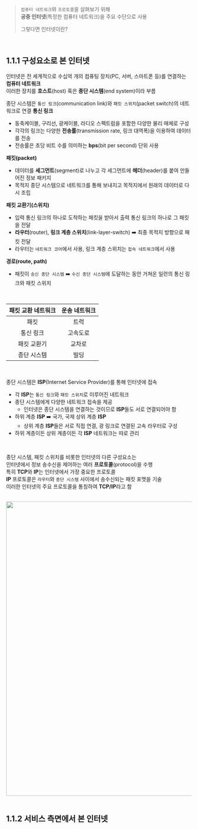> `컴퓨터 네트워크`와 `프로토콜`을 살펴보기 위해  
> **공중 인터넷**(특정한 컴퓨터 네트워크)을 주요 수단으로 사용
>
> 그렇다면 인터넷이란?
<br>

## 1.1.1 구성요소로 본 인터넷
인터넷은 전 세계적으로 수십억 개의 컴퓨팅 장치(PC, 서버, 스마트폰 등)를 연결하는 **컴퓨터 네트워크**  
이러한 장치를 **호스트**(host) 혹은 **종단 시스템**(end system)이라 부름  

종단 시스템은 `통신 링크`(communication link)와 `패킷 스위치`(packet switch)의 네트워크로 연결
**통신 링크**
- 동축케이블, 구리선, 광케이블, 라디오 스펙트럼을 포함한 다양한 물리 매체로 구성
- 각각의 링크는 다양한 **전송률**(transmission rate, 링크 대역폭)을 이용하여 데이터를 전송
- 전송률은 초당 비트 수를 의미하는 **bps**(bit per second) 단위 사용

**패킷(packet)**
- 데이터를 **세그먼트**(segment)로 나누고 각 세그먼트에 **헤더**(header)를 붙여 만들어진 정보 패키지
- 목적지 종단 시스템으로 네트워크를 통해 보내지고 목적지에서 원래의 데이터로 다시 조립

**패킷 교환기(스위치)**
- 입력 통신 링크의 하나로 도착하는 패킷을 받아서 출력 통신 링크의 하나로 그 패킷을 전달
- **라우터**(router), **링크 계층 스위치**(link-layer-switch) :arrow_right: 최종 목적지 방향으로 패킷 전달
- 라우터는 `네트워크 코어`에서 사용, 링크 계층 스위치는 `접속 네트워크`에서 사용

**경로(route, path)**
- 패킷이 `송신 종단 시스템` :arrow_right: `수신 종단 시스템`에 도달하는 동안 거쳐온 일련의 통신 링크와 패킷 스위치
<br>

|패킷 교환 네트워크|운송 네트워크|
|:---:|:---:|
|패킷|트럭|
|통신 링크|고속도로|
|패킷 교환기|교차로|
|종단 시스템|빌딩|
<br>

종단 시스템은 **ISP**(Internet Service Provider)를 통해 인터넷에 접속
- 각 **ISP**는 `통신 링크`와 `패킷 스위치`로 이루어진 네트워크
- 종단 시스템에게 다양한 네트워크 접속을 제공
  - 인터넷은 종단 시스템을 연결하는 것이므로 **ISP**들도 서로 연결되어야 함
- 하위 계층 **ISP** :arrow_right: 국가, 국제 상위 계층 **ISP**
  - 상위 계층 **ISP**들은 서로 직접 연결, 광 링크로 연결된 고속 라우터로 구성
- 하위 계층이든 상위 계층이든 각 **ISP** 네트워크는 따로 관리
<br>

종단 시스템, 패킷 스위치를 비롯한 인터넷의 다른 구성요소는  
인터넷에서 정보 송수신을 제어하는 여러 **프로토콜**(protocol)을 수행  
특히 **TCP**와 **IP**는 인터넷에서 가장 중요한 프로토콜  
**IP** 프로토콜은 `라우터`와 `종단 시스템` 사이에서 송수신되는 패킷 포맷을 기술  
이러한 인터넷의 주요 프로토콜을 통칭하여 **TCP/IP**라고 함

<br>

<img src="https://github.com/user-attachments/assets/0d7149f8-91da-41aa-946f-cb31e4a57795" width="600" height="800"/>  
<br>
<br>

## 1.1.2 서비스 측면에서 본 인터넷
  
